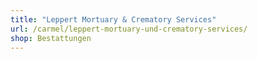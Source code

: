 ```yaml
---
title: "Leppert Mortuary & Crematory Services"
url: /carmel/leppert-mortuary-und-crematory-services/
shop: Bestattungen
---
```

